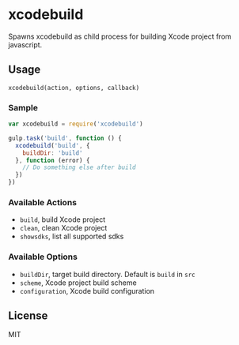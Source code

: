 # xcodebuild

Spawns xcodebuild as child process for building Xcode project from javascript.

## Usage

`xcodebuild(action, options, callback)`

### Sample

```javascript
var xcodebuild = require('xcodebuild')

gulp.task('build', function () {
  xcodebuild('build', {
    buildDir: 'build'
  }, function (error) {
    // Do something else after build
  })
})
```

### Available Actions

 - `build`, build Xcode project
 - `clean`, clean Xcode project
 - `showsdks`, list all supported sdks

### Available Options

 - `buildDir`, target build directory. Default is `build` in `src`
 - `scheme`, Xcode project build scheme
 - `configuration`, Xcode build configuration

## License

MIT
